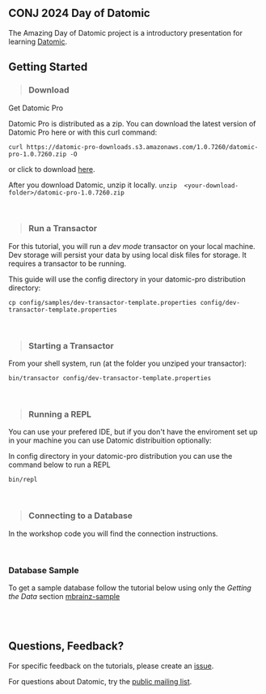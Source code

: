 ## CONJ 2024 Day of Datomic

The Amazing Day of Datomic project is a introductory presentation
for learning [Datomic](http://datomic.com).
<br>

## Getting Started

> ### Download 
Get Datomic Pro

Datomic Pro is distributed as a zip. You can download the latest version of Datomic Pro here or with this curl command:

```curl https://datomic-pro-downloads.s3.amazonaws.com/1.0.7260/datomic-pro-1.0.7260.zip -O```

or click to download [here](https://datomic-pro-downloads.s3.amazonaws.com/1.0.7260/datomic-pro-1.0.7260.zip).

  
After you download Datomic, unzip it locally. 
```unzip  <your-download-folder>/datomic-pro-1.0.7260.zip```

<br>

> ### Run a Transactor
For this tutorial, you will run a *dev mode* transactor on your local machine. 
Dev storage will persist your data by using local disk files for storage. 
It requires a transactor to be running.

This guide will use the config directory in your datomic-pro distribution directory:

```cp config/samples/dev-transactor-template.properties config/dev-transactor-template.properties```


<br>

> ### Starting a Transactor
From your shell system, run (at the folder you unziped your transactor):

```bin/transactor config/dev-transactor-template.properties```



<br>

> ### Running a REPL

You can use your prefered IDE, but if you don't have the enviroment set up in your machine you can use Datomic distribuition optionally:

In config directory in your datomic-pro distribution you can use the command below to run a REPL

```bin/repl```

<br>

> ### Connecting to a Database
In the workshop code you will find the connection instructions.

<br>

### Database Sample
To get a sample database follow the tutorial below using only the *Getting the Data* section
[mbrainz-sample](https://github.com/Datomic/mbrainz-sample)


<br>
<br>


## Questions, Feedback?

For specific feedback on the tutorials, please create an
[issue](https://github.com/Datomic/day-of-datomic/issues).

For questions about Datomic, try the [public mailing
list](http://groups.google.com/group/datomic).
